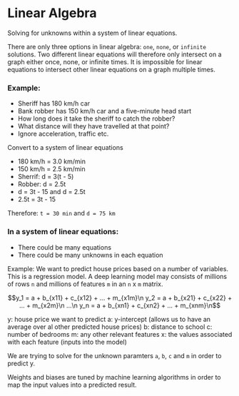 # Linear Algebra

Solving for unknowns within a system of linear equations.

There are only three options in linear algebra: `one`, `none`, or `infinite` solutions. Two different linear equations will therefore only intersect on a graph either once, none, or infinite times. It is impossible for linear equations to intersect other linear equations on a graph multiple times.

### Example:
- Sheriff has 180 km/h car
- Bank robber has 150 km/h car and a five-minute head start
- How long does it take the sheriff to catch the robber?
- What distance will they have travelled at that point?
- Ignore acceleration, traffic etc.

Convert to a system of linear equations
- 180 km/h = 3.0 km/min
- 150 km/h = 2.5 km/min
- Sherrif: d = 3(t - 5)
- Robber: d = 2.5t
- d = 3t - 15 and d = 2.5t
- 2.5t = 3t - 15

Therefore:
`t = 30 min` and `d = 75 km`

### In a system of linear equations:
- There could be many equations
- There could be many unknowns in each equation

Example:
We want to predict house prices based on a number of variables. This is a regression model. A deep learning model may consists of millions of rows `n` and millions of features `m` in an `n` x `m` matrix.

```math
y_1 = a + b_{x11} + c_{x12} + ... + m_{x1m}\n
y_2 = a + b_{x21} + c_{x22} + ... + m_{x2m}\n
...\n
y_n = a + b_{xn1} + c_{xn2} + ... + m_{xnm}\n
```

y: house price we want to predict
a: y-intercept (allows us to have an average over al other predicted house prices)
b: distance to school
c: number of bedrooms
m: any other relevant features
x: the values associated with each feature (inputs into the model)

We are trying to solve for the unknown paramters `a`, `b`, `c` and `m` in order to predict y.

Weights and biases are tuned by machine learning algorithms in order to map the input values into a predicted result.
